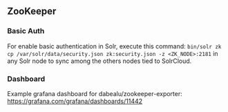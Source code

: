 ZooKeeper
---

### Basic Auth
For enable basic authentication in Solr, execute this command: 
`bin/solr zk cp /var/solr/data/security.json zk:security.json -z <ZK_NODE>:2181` in any Solr node to sync among the others nodes tied to SolrCloud.

### Dashboard
Example grafana dashboard for dabealu/zookeeper-exporter: https://grafana.com/grafana/dashboards/11442
